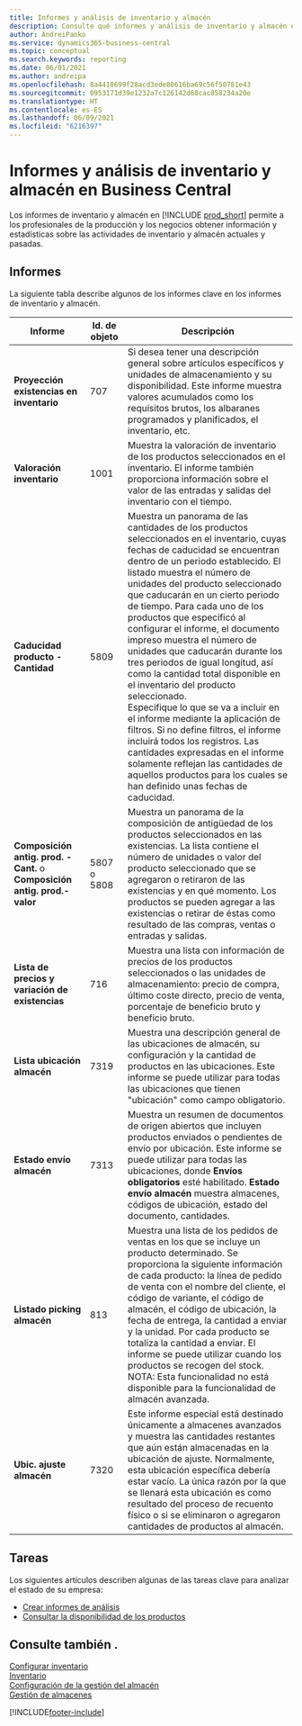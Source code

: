 ```yaml
---
title: Informes y análisis de inventario y almacén
description: Consulte qué informes y análisis de inventario y almacén están disponibles en la versión estándar de Business Central para que pueda realizar un seguimiento de su negocio.
author: AndreiPanko
ms.service: dynamics365-business-central
ms.topic: conceptual
ms.search.keywords: reporting
ms.date: 06/01/2021
ms.author: andreipa
ms.openlocfilehash: 8a4418699f28acd3ede80616ba69c56f50781e43
ms.sourcegitcommit: 0953171d39e1232a7c126142d68cac858234a20e
ms.translationtype: HT
ms.contentlocale: es-ES
ms.lasthandoff: 06/09/2021
ms.locfileid: "6216397"
---
```

# <a name="inventory-and-warehouse-reports-and-analytics-in-business-central"></a>Informes y análisis de inventario y almacén en Business Central

Los informes de inventario y almacén en [!INCLUDE [prod_short](includes/prod_short.md)] permite a los profesionales de la producción y los negocios obtener información y estadísticas sobre las actividades de inventario y almacén actuales y pasadas.  

## <a name="reports"></a>Informes

La siguiente tabla describe algunos de los informes clave en los informes de inventario y almacén.

|Informe |Id. de objeto|Descripción  |
|---------|---------|---------|
|**Proyección existencias en inventario**|707|Si desea tener una descripción general sobre artículos específicos y unidades de almacenamiento y su disponibilidad. Este informe muestra valores acumulados como los requisitos brutos, los albaranes programados y planificados, el inventario, etc. |
|**Valoración inventario**|1001|Muestra la valoración de inventario de los productos seleccionados en el inventario. El informe también proporciona información sobre el valor de las entradas y salidas del inventario con el tiempo.|
|**Caducidad producto - Cantidad**|5809|Muestra un panorama de las cantidades de los productos seleccionados en el inventario, cuyas fechas de caducidad se encuentran dentro de un periodo establecido. El listado muestra el número de unidades del producto seleccionado que caducarán en un cierto periodo de tiempo. Para cada uno de los productos que especificó al configurar el informe, el documento impreso muestra el número de unidades que caducarán durante los tres periodos de igual longitud, así como la cantidad total disponible en el inventario del producto seleccionado.<br>Especifique lo que se va a incluir en el informe mediante la aplicación de filtros. Si no define filtros, el informe incluirá todos los registros. Las cantidades expresadas en el informe solamente reflejan las cantidades de aquellos productos para los cuales se han definido unas fechas de caducidad.|
|**Composición antig. prod. - Cant.** o **Composición antig. prod.-valor**|5807 o 5808|Muestra un panorama de la composición de antigüedad de los productos seleccionados en las existencias. La lista contiene el número de unidades o valor del producto seleccionado que se agregaron o retiraron de las existencias y en qué momento. Los productos se pueden agregar a las existencias o retirar de éstas como resultado de las compras, ventas o entradas y salidas.|
|**Lista de precios y variación de existencias**|716|Muestra una lista con información de precios de los productos seleccionados o las unidades de almacenamiento: precio de compra, último coste directo, precio de venta, porcentaje de beneficio bruto y beneficio bruto. |
|**Lista ubicación almacén**|7319|Muestra una descripción general de las ubicaciones de almacén, su configuración y la cantidad de productos en las ubicaciones. Este informe se puede utilizar para todas las ubicaciones que tienen "ubicación" como campo obligatorio. |
|**Estado envío almacén**|7313|Muestra un resumen de documentos de origen abiertos que incluyen productos enviados o pendientes de envío por ubicación. Este informe se puede utilizar para todas las ubicaciones, donde **Envíos obligatorios** esté habilitado. **Estado envío almacén** muestra almacenes, códigos de ubicación, estado del documento, cantidades.|
|**Listado picking almacén**|813|Muestra una lista de los pedidos de ventas en los que se incluye un producto determinado. Se proporciona la siguiente información de cada producto: la línea de pedido de venta con el nombre del cliente, el código de variante, el código de almacén, el código de ubicación, la fecha de entrega, la cantidad a enviar y la unidad. Por cada producto se totaliza la cantidad a enviar. El informe se puede utilizar cuando los productos se recogen del stock.<br>NOTA: Esta funcionalidad no está disponible para la funcionalidad de almacén avanzada.|
|**Ubic. ajuste almacén**|7320|Este informe especial está destinado únicamente a almacenes avanzados y muestra las cantidades restantes que aún están almacenadas en la ubicación de ajuste. Normalmente, esta ubicación específica debería estar vacío. La única razón por la que se llenará esta ubicación es como resultado del proceso de recuento físico o si se eliminaron o agregaron cantidades de productos al almacén.|


## <a name="tasks"></a>Tareas

Los siguientes artículos describen algunas de las tareas clave para analizar el estado de su empresa:

* [Crear informes de análisis](bi-how-create-analysis-views-reports.md)  
* [Consultar la disponibilidad de los productos](inventory-how-availability-overview.md)


## <a name="see-also"></a>Consulte también .

[Configurar inventario](inventory-setup-inventory.md)  
[Inventario](inventory-manage-inventory.md)  
[Configuración de la gestión del almacén](warehouse-setup-warehouse.md)  
[Gestión de almacenes](warehouse-manage-warehouse.md)  

[!INCLUDE[footer-include](includes/footer-banner.md)]
